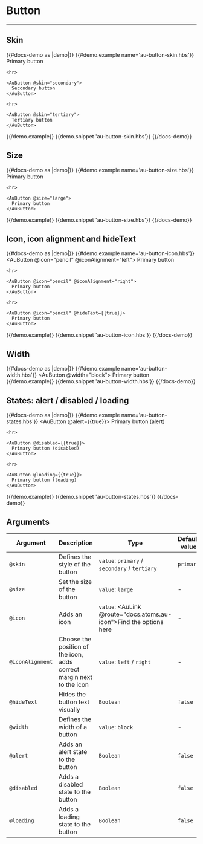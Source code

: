 # Button

---

## Skin

{{#docs-demo as |demo|}}
  {{#demo.example name='au-button-skin.hbs'}}
    <AuButton>
      Primary button
    </AuButton>

    <hr>

    <AuButton @skin="secondary">
      Secondary button
    </AuButton>

    <hr>

    <AuButton @skin="tertiary">
      Tertiary button
    </AuButton>
  {{/demo.example}}
  {{demo.snippet 'au-button-skin.hbs'}}
{{/docs-demo}}

## Size

{{#docs-demo as |demo|}}
  {{#demo.example name='au-button-size.hbs'}}
    <AuButton>
      Primary button
    </AuButton>

    <hr>

    <AuButton @size="large">
      Primary button
    </AuButton>

  {{/demo.example}}
  {{demo.snippet 'au-button-size.hbs'}}
{{/docs-demo}}

## Icon, icon alignment and hideText

{{#docs-demo as |demo|}}
  {{#demo.example name='au-button-icon.hbs'}}
    <AuButton @icon="pencil" @iconAlignment="left">
      Primary button
    </AuButton>

    <hr>

    <AuButton @icon="pencil" @iconAlignment="right">
      Primary button
    </AuButton>

    <hr>

    <AuButton @icon="pencil" @hideText={{true}}>
      Primary button
    </AuButton>

  {{/demo.example}}
  {{demo.snippet 'au-button-icon.hbs'}}
{{/docs-demo}}

## Width

{{#docs-demo as |demo|}}
  {{#demo.example name='au-button-width.hbs'}}
    <AuButton @width="block">
      Primary button
    </AuButton>
  {{/demo.example}}
  {{demo.snippet 'au-button-width.hbs'}}
{{/docs-demo}}

## States: alert / disabled / loading

{{#docs-demo as |demo|}}
  {{#demo.example name='au-button-states.hbs'}}
    <AuButton @alert={{true}}>
      Primary button (alert)
    </AuButton>

    <hr>

    <AuButton @disabled={{true}}>
      Primary button (disabled)
    </AuButton>

    <hr>

    <AuButton @loading={{true}}>
      Primary button (loading)
    </AuButton>
  {{/demo.example}}
  {{demo.snippet 'au-button-states.hbs'}}
{{/docs-demo}}

## Arguments

| Argument      | Description | Type | Default value |
| ------------- | ----------- | ---- | ------------- |
| `@skin` | Defines the style of the button  | `value`: `primary` / `secondary` / `tertiary` | `primary` |
| `@size` | Set the size of the button  | `value`: `large` | - |
| `@icon` | Adds an icon  | `value`: <AuLink @route="docs.atoms.au-icon">Find the options here</AuLink> | - |
| `@iconAlignment` | Choose the position of the icon, adds correct margin next to the icon | `value`: `left` / `right` | - |
| `@hideText` | Hides the button text visually | `Boolean` | `false` |
| `@width` | Defines the width of a button | `value`: `block` | - |
| `@alert` | Adds an alert state to the button | `Boolean` | `false` |
| `@disabled` | Adds a disabled state to the button | `Boolean` | `false` |
| `@loading` | Adds a loading state to the button | `Boolean` | `false` |
